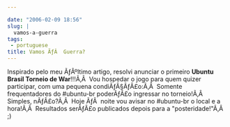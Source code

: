 ```yaml
---

date: "2006-02-09 18:56"
slug: |
  vamos-a-guerra
tags:
 - portuguese
title: Vamos ÃƒÂ  Guerra?
---
```


Inspirado pelo meu ÃƒÂºltimo artigo, resolvi anunciar o primeiro
**Ubuntu Brasil Torneio de War**!!!Ã‚Â  Vou hospedar o jogo para quem
quizer participar, com uma pequena condiÃƒÂ§ÃƒÂ£o:Ã‚Â  Somente
frequentadores do \#ubuntu-br poderÃƒÂ£o ingressar no torneio!Ã‚Â 
Simples, nÃƒÂ£o?Ã‚Â  Hoje ÃƒÂ  noite vou avisar no \#ubuntu-br o local e
a hora!Ã‚Â  Resultados serÃƒÂ£o publicados depois para a
"posteridade!"Ã‚Â  ;)
